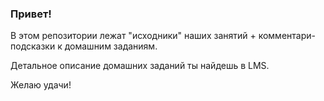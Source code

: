 ### Привет!

В этом репозитории лежат "исходники" наших занятий + комментари-подсказки к домашним заданиям.

Детальное описание домашних заданий ты найдешь в LMS.

Желаю удачи!
